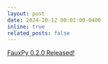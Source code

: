 ```yaml
---
layout: post
date: 2024-10-12 00:01:00-0400
inline: true
related_posts: false
---
```


[FauxPy 0.2.0 Released!](https://www.linkedin.com/posts/m-rezaalipour_mohrez86-fauxpy-discussions-activity-7250860746799034368-gz4g?utm_source=share&utm_medium)
